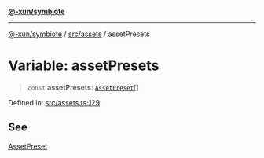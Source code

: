 [**@-xun/symbiote**](../../../README.md)

***

[@-xun/symbiote](../../../README.md) / [src/assets](../README.md) / assetPresets

# Variable: assetPresets

> `const` **assetPresets**: [`AssetPreset`](../enumerations/AssetPreset.md)[]

Defined in: [src/assets.ts:129](https://github.com/Xunnamius/symbiote/blob/14162458f85eafaca24a0ffc1c3f7cc0eb8b25d7/src/assets.ts#L129)

## See

[AssetPreset](../enumerations/AssetPreset.md)
